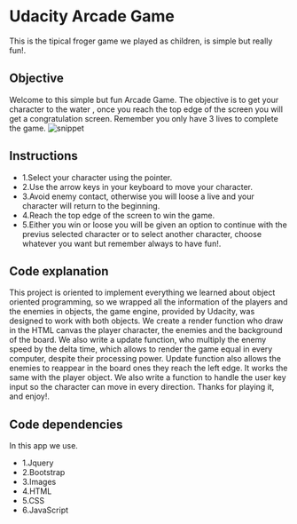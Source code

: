 
# Udacity Arcade Game
This is the tipical froger game  we played as children, is simple but really fun!.

## Objective
Welcome to this simple but fun Arcade Game. The objective is to get your character to the water , once you reach the top edge of the screen you will get a congratulation screen. Remember you only have 3 lives to complete the game. 
![snippet](imgages/screenShot.png)

## Instructions

* 1.Select your character using the pointer.
* 2.Use the arrow keys in your keyboard to move your character.
* 3.Avoid enemy contact, otherwise you will loose a live and your character will return to the beginning.
* 4.Reach the top edge of the screen to win the game.
* 5.Either you win or loose you will be given an option to continue with the previus selected character or to select another character, choose whatever you want but remember always to have fun!.

## Code explanation
This project is oriented to implement everything we learned about object oriented programming, so we wrapped all the information of the players and the enemies in objects, the game engine, provided by Udacity, was designed to work with both objects. We create a render function who draw in the HTML canvas the player character, the enemies and the background of the board. We also write a update function, who multiply the enemy speed by the delta time, which allows to render the game equal in every computer, despite their processing power. Update function also allows the enemies to reappear in the board ones they reach the left edge. It works the same with the player object.
We also write a function to handle the user key input so the character can move in every direction.
Thanks for playing it, and enjoy!.

## Code dependencies
In this app we use.
* 1.Jquery
* 2.Bootstrap
* 3.Images
* 4.HTML
* 5.CSS
* 6.JavaScript
